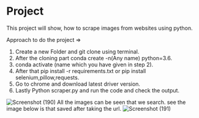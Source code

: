 # Project #

This project will show, how to scrape images from websites using python.

Approach to do the project =>
1) Create a new Folder and git clone using terminal.
2) After the cloning part conda create -n(Any name) python=3.6.
3) conda activate (name which you have given in step 2).
4) After that pip install -r requirements.txt or pip install selenium,pillow,requests.
5) Go to chrome and download latest driver version.
6) Lastly Python scraper.py and run the code and check the output.

![Screenshot (190)](https://user-images.githubusercontent.com/88348756/219866733-b635c6a3-13c1-4199-a9b6-0db0ef66dd7c.png)
All the images can be seen that we search.
see the image below is that saved after taking the url.
![Screenshot (191)](https://user-images.githubusercontent.com/88348756/219866816-283117c8-b30c-4389-b6c7-f4d96e694c6b.png)
